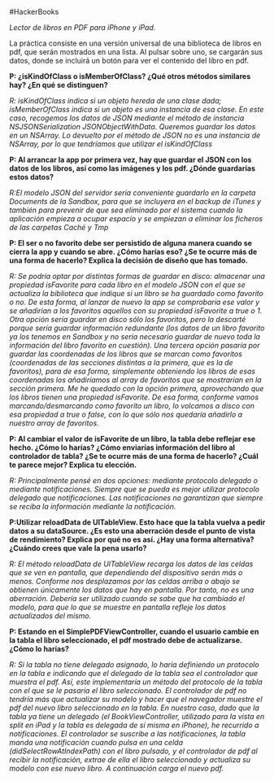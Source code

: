 #HackerBooks

*Lector de libros en PDF para iPhone y iPad.*

La práctica consiste en una versión universal de una biblioteca de libros
en pdf, que serán mostrados en una lista. Al pulsar sobre uno, se cargarán
sus datos, donde se incluirá un botón para ver el contenido del libro en 
pdf.

**P: ¿isKindOfClass o isMemberOfClass? ¿Qué otros métodos similares hay? ¿En qué se distinguen?**

*R: isKindOfClass indica si un objeto hereda de una clase dada; isMemberOfClass indica si un objeto es una instancia de esa clase. En este caso, recogemos los datos de JSON mediante el método de instancia NSJSONSerialization JSONObjectWithData. Queremos guardar los datos en un NSArray. Lo devuelto por el método de JSON no es una instancia de NSArray, por lo que tendríamos que utilizar el isKindOfClass*<br>


**P: Al arrancar la app por primera vez, hay que guardar el JSON con los datos de los libros, así como las imágenes y los pdf. ¿Dónde guardarías estos datos?**

*R:El modelo JSON del servidor sería conveniente guardarlo en la carpeta Documents de la Sandbox, para que se incluyera en el backup de iTunes y también para prevenir de que sea eliminado por el sistema cuando la aplicación empieza a ocupar espacio y se empiezan a eliminar los ficheros de las carpetas Caché y Tmp*

**P: El ser o no favorito debe ser persistido de alguna manera cuando se cierra la app y cuando se abre. ¿Cómo harías eso? ¿Se te ocurre más de una forma de hacerlo? Explica la decisión de diseño que has tomado.**

*R: Se podría optar por distintas formas de guardar en disco: almacenar una propiedad isFavorite para cada libro en el modelo JSON con el que se actualiza la biblioteca que indique si un libro se ha guardado como favorito o no. De esta forma, al lanzar de nuevo la app se comprobaría ese valor y se añadirían a los favoritos aquellos con su propiedad isFavorite a true o 1. Otra opción sería guardar en disco sólo los favoritos, pero la descarté porque sería guardar información redundante (los datos de un libro favorito ya los tenemos en Sandbox y no sería necesario guardar de nuevo toda la información del libro favorito en cuestión). Una tercera opción pasaría por guardar las coordenadas de los libros que se marcan como favoritos (coordenadas de las secciones distintas a la primera, que es la de favoritos), para de esa forma, simplemente obteniendo los libros de esas coordenadas los añadiríamos al array de favoritos que se mostrarían en la sección primera. Me he quedado con la opción primera, aprovechando que los libros tienen una propiedad isFavorite. De esa forma, conforme vamos marcando/desmarcando como favorito un libro, lo volcamos a disco con esa propiedad a true o false, con lo que sólo nos quedaría añadirlo a nuestro array de favoritos.*

**P: Al cambiar el valor de isFavorite de un libro, la tabla debe reflejar ese hecho. ¿Cómo lo harías? ¿Cómo enviarías información del libro al controlador de tabla? ¿Se te ocurre más de una forma de hacerlo? ¿Cuál te parece mejor? Explica tu elección.**

*R: Principalmente pensé en dos opciones: mediante protocolo delegado o mediante notificaciones. Siempre que se pueda es mejor utilizar protocolo delegado que notificaciones. Las notificaciones no garantizan que siempre se reciba la información mediante la notificación.*

**P:Utilizar reloadData de UITableView. Esto hace que la tabla vuelva a pedir datos a su dataSource. ¿Es esto una aberración desde el punto de vista de rendimiento? Explica por qué no es así. ¿Hay una forma alternativa? ¿Cuándo crees que vale la pena usarlo?**

*R: El método reloadData de UITableView recarga los datos de las celdas que se ven en pantalla, que dependiendo del dispositivo serán más o menos. Conforme nos desplazamos por las celdas arriba o abajo se obtienen únicamente los datos que hay en pantalla. Por tanto, no es una aberración. Debería ser utilizado cuando se sabe que ha cambiado el modelo, para que lo que se muestre en pantalla refleje los datos actualizados del mismo.*

**P: Estando en el SimplePDFViewController, cuando el usuario cambie en la tabla el libro seleccionado, el pdf mostrado debe de actualizarse. ¿Cómo lo harías?**

*R: Si la tabla no tiene delegado asignado, lo haría definiendo un protocolo en la tabla e indicando que el delegado de la tabla sea el controlador que muestra el pdf. Así, este implementaría un método del protocolo de la tabla con el que se le pasaría el libro seleccionado. El controlador de pdf no tendría más que actualizar su modelo y hacer que el navegador muestre el pdf del nuevo libro seleccionado en la tabla. En nuestro caso, dado que la tabla ya tiene un delegado (el BookViewController, utilizado para la vista en split en iPad y la tabla es delegada de sí misma en iPhone), he recurrido a notificaciones. El controlador se suscribe a las notificaciones, la tabla manda una notificación cuando pulsa en una celda (didSelectRowAtIndexPath) con el libro pulsado, y el controlador de pdf al recibir la notificación, extrae de ella el libro seleccionado y actualiza su modelo con ese nuevo libro. A continuación carga el nuevo pdf.*

